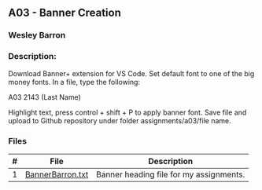 ## A03 - Banner Creation
### Wesley Barron
### Description:

Download Banner+ extension for VS Code. Set default font to one of the big money fonts. In a file, type the following:

A03
2143
(Last Name)

Highlight text, press control + shift + P to apply banner font. Save file and upload to Github repository under folder assignments/a03/file name.

### Files

|   #   | File            | Description                                        |
| :---: | --------------- | -------------------------------------------------- |
|   1   | [BannerBarron.txt](./BannerBarron.txt)| Banner heading file for my assignments.

      
